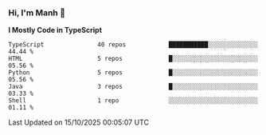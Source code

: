 ### Hi, I'm Manh 👋

<!--START_SECTION:waka-->
**I Mostly Code in TypeScript** 

```text
TypeScript               40 repos            ███████████░░░░░░░░░░░░░░   44.44 % 
HTML                     5 repos             █░░░░░░░░░░░░░░░░░░░░░░░░   05.56 % 
Python                   5 repos             █░░░░░░░░░░░░░░░░░░░░░░░░   05.56 % 
Java                     3 repos             █░░░░░░░░░░░░░░░░░░░░░░░░   03.33 % 
Shell                    1 repo              ░░░░░░░░░░░░░░░░░░░░░░░░░   01.11 % 
```




 Last Updated on 15/10/2025 00:05:07 UTC
<!--END_SECTION:waka-->
